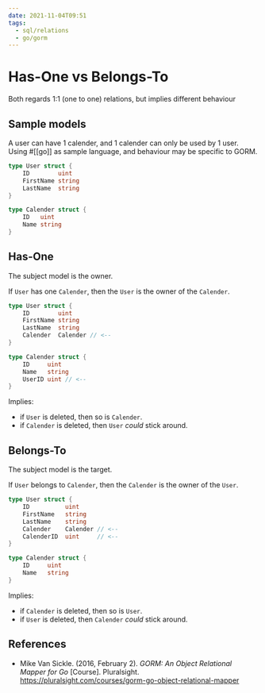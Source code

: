 ```yaml
---
date: 2021-11-04T09:51
tags:
  - sql/relations
  - go/gorm
---
```


# Has-One vs Belongs-To

Both regards 1:1 (one to one) relations, but implies different behaviour

## Sample models

A user can have 1 calender, and 1 calender can only be used by 1 user. Using #[[go]]
 as sample language, and behaviour may be specific to GORM.

```go
type User struct {
    ID        uint
    FirstName string
    LastName  string
}

type Calender struct {
    ID   uint
    Name string
}
```

## Has-One

The subject model is the owner.

If `User` has one `Calender`, then the `User` is the owner of the `Calender`.

```go
type User struct {
    ID        uint
    FirstName string
    LastName  string
    Calender  Calender // <--
}

type Calender struct {
    ID     uint
    Name   string
    UserID uint // <--
}
```

Implies:

- if `User` is deleted, then so is `Calender`.
- if `Calender` is deleted, then `User` *could* stick around.

## Belongs-To

The subject model is the target.

If `User` belongs to `Calender`, then the `Calender` is the owner of the `User`.

```go
type User struct {
    ID          uint
    FirstName   string
    LastName    string
    Calender    Calender // <--
    CalenderID  uint     // <--
}

type Calender struct {
    ID     uint
    Name   string
}
```

Implies:

- if `Calender` is deleted, then so is `User`.
- if `User` is deleted, then `Calender` *could* stick around.

## References

- Mike Van Sickle. (2016, February 2). *GORM: An Object Relational Mapper for Go* [Course].
  Pluralsight. <https://pluralsight.com/courses/gorm-go-object-relational-mapper>
